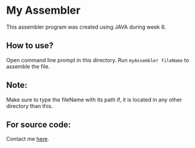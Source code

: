 # My Assembler

This assembler program was created using JAVA during week 6.

## How to use?

Open command line prompt in this directory.
Run `myAssembler fileName` to assemble the file.

## Note:

Make sure to type the fileName with its path if, it is located in any other directory than this.

## For source code:

Contact me [here](praveshpansari@gmail.com).